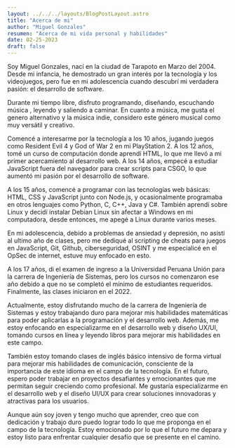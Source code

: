 ```yaml
---
layout: ../../../layouts/BlogPostLayout.astro
title: "Acerca de mi"
author: "Miguel Gonzales"
resumen: "Acerca de mi vida personal y habilidades"
date: 02-25-2023
draft: false
---
```


Soy Miguel Gonzales, nací en la ciudad de Tarapoto en Marzo del 2004. Desde mi infancia, he demostrado un gran interés por la tecnología y los videojuegos, pero fue en mi adolescencia cuando descubrí mi verdadera pasión: el desarrollo de software.

Durante mi tiempo libre, disfruto programando, diseñando, escuchando música , leyendo y saliendo a caminar. En cuanto a música, me gusta el genero alternativo y la música indie, considero este género musical como muy versátil y creativo.

Comencé a interesarme por la tecnología a los 10 años, jugando juegos como Resident Evil 4 y God of War 2 en mi PlayStation 2. A los 12 años, tomé un curso de computación donde aprendí HTML, lo que me llevó a mi primer acercamiento al desarrollo web. A los 14 años, empecé a estudiar JavaScript fuera del navegador para crear scripts para CSGO, lo que aumentó mi pasión por el desarrollo de software.

A los 15 años, comencé a programar con las tecnologías web básicas: HTML, CSS y JavaScript junto con Node.js, y ocasionalmente programaba en otros lenguajes como Python, C, C++, Java y C#. También aprendí sobre Linux y decidí instalar Debian Linux sin afectar a Windows en mi computadora, desde entonces, me apegé a Linux durante varios meses.

En mi adolescencia, debido a problemas de ansiedad y depresión, no asistí al ultimo año de clases, pero me dediqué al scripting de cheats para juegos en JavaScript, Git, Github, ciberseguridad, OSINT y me especialicé en el OpSec de internet, estuve muy enfocado en esto.

A los 17 años, di el examen de ingreso a la Universidad Peruana Unión para la carrera de Ingeniería de Sistemas, pero los cursos no comenzaron ese año debido a que no se completó el mínimo de estudiantes requeridos. Finalmente, las clases iniciaron en el 2022.

Actualmente, estoy disfrutando mucho de la carrera de Ingeniería de Sistemas y estoy trabajando duro para mejorar mis habilidades matemáticas para poder aplicarlas a la programación y el desarrollo web. Además, me estoy enfocando en especializarme en el desarrollo web y diseño UX/UI, tomando cursos en línea y leyendo libros para mejorar mis habilidades en este campo.

También estoy tomando clases de inglés básico intensivo de forma virtual para mejorar mis habilidades de comunicación, consciente de la importancia de este idioma en el campo de la tecnología. En el futuro, espero poder trabajar en proyectos desafiantes y emocionantes que me permitan seguir creciendo como profesional. Me gustaría especializarme en el desarrollo web y el diseño UI/UX para crear soluciones innovadoras y atractivas para los usuarios.

Aunque aún soy joven y tengo mucho que aprender, creo que con dedicación y trabajo duro puedo lograr todo lo que me proponga en el campo de la tecnología. Estoy emocionado por lo que el futuro me depara y estoy listo para enfrentar cualquier desafío que se presente en el camino.
